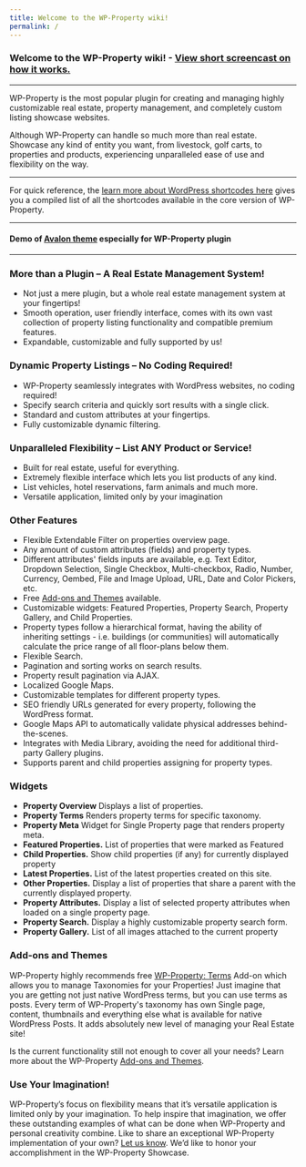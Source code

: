 ```yaml
---
title: Welcome to the WP-Property wiki!
permalink: /
---
```


### Welcome to the WP-Property wiki! - [View short screencast on how it works.](https://player.vimeo.com/video/14280748?title=0&amp;byline=0&amp;portrait=)
***

WP-Property is the most popular plugin for creating and managing highly customizable real estate, property management, and completely custom listing showcase websites.

Although WP-Property can handle so much more than real estate. Showcase any kind of entity you want, from livestock, golf carts, to properties and products, experiencing unparalleled ease of use and flexibility on the way.

***
For quick reference, the [learn more about WordPress shortcodes here](https://github.com/wp-property/wp-property/wiki/WP-Property-Shortcode-Cheatsheet) gives you a compiled list of all the shortcodes available in the core version of WP-Property.

***

#### Demo of [Avalon theme](https://www.usabilitydynamics.com/product/avalon) especially for WP-Property plugin
***

### More than a Plugin – A Real Estate Management System!

*   Not just a mere plugin, but a whole real estate management system at your fingertips!
*   Smooth operation, user friendly interface, comes with its own vast collection of property listing functionality and compatible premium features.
*   Expandable, customizable and fully supported by us!

### Dynamic Property Listings – No Coding Required!

*   WP-Property seamlessly integrates with WordPress websites, no coding required!
*   Specify search criteria and quickly sort results with a single click.
*   Standard and custom attributes at your fingertips.
*   Fully customizable dynamic filtering.

### Unparalleled Flexibility – List ANY Product or Service!

*   Built for real estate, useful for everything.
*   Extremely flexible interface which lets you list products of any kind.
*   List vehicles, hotel reservations, farm animals and much more.
*   Versatile application, limited only by your imagination

### Other Features

*   Flexible Extendable Filter on properties overview page.
*   Any amount of custom attributes (fields) and property types.
*   Different attributes' fields inputs are available, e.g. Text Editor, Dropdown Selection, Single Checkbox, Multi-checkbox, Radio, Number, Currency, Oembed, File and Image Upload, URL, Date and Color Pickers, etc.
*   Free [Add-ons and Themes](//www.usabilitydynamics.com/products#category-wp-property) available.
*   Customizable widgets: Featured Properties, Property Search, Property Gallery, and Child Properties.
*   Property types follow a hierarchical format, having the ability of inheriting settings - i.e. buildings (or communities) will automatically calculate the price range of all floor-plans below them.
*   Flexible Search.
*   Pagination and sorting works on search results.
*   Property result pagination via AJAX.
*   Localized Google Maps.
*   Customizable templates for different property types.
*   SEO friendly URLs generated for every property, following the WordPress format.
*   Google Maps API to automatically validate physical addresses behind-the-scenes.
*   Integrates with Media Library, avoiding the need for additional third-party Gallery plugins.
*   Supports parent and child properties assigning for property types.


### Widgets

*   **Property Overview** Displays a list of properties.
*   **Property Terms** Renders property terms for specific taxonomy.
*   **Property Meta** Widget for Single Property page that renders property meta.
*   **Featured Properties.** List of properties that were marked as Featured
*   **Child Properties.** Show child properties (if any) for currently displayed property
*   **Latest Properties.** List of the latest properties created on this site.
*   **Other Properties.** Display a list of properties that share a parent with the currently displayed property.
*   **Property Attributes.** Display a list of selected property attributes when loaded on a single property page.
*   **Property Search.** Display a highly customizable property search form.
*   **Property Gallery.** List of all images attached to the current property

### Add-ons and Themes

WP-Property highly recommends free [WP-Property: Terms](https://www.usabilitydynamics.com/product/wp-property-terms) Add-on which allows you to manage Taxonomies for your Properties! Just imagine that you are getting not just native WordPress terms, but you can use terms as posts. Every term of WP-Property's taxonomy has own Single page, content, thumbnails and everything else what is available for native WordPress Posts. It adds absolutely new level of managing your Real Estate site!

Is the current functionality still not enough to cover all your needs? Learn more about the WP-Property [Add-ons and Themes](https://www.usabilitydynamics.com/products#category-wp-property).

### Use Your Imagination!

WP-Property’s focus on flexibility means that it’s versatile application is limited only by your imagination. To help inspire that imagination, we offer these outstanding examples of what can be done when WP-Property and personal creativity combine. Like to share an exceptional WP-Property implementation of your own? [Let us know](https://www.usabilitydynamics.com/contact-us/). We’d like to honor your accomplishment in the WP-Property Showcase.